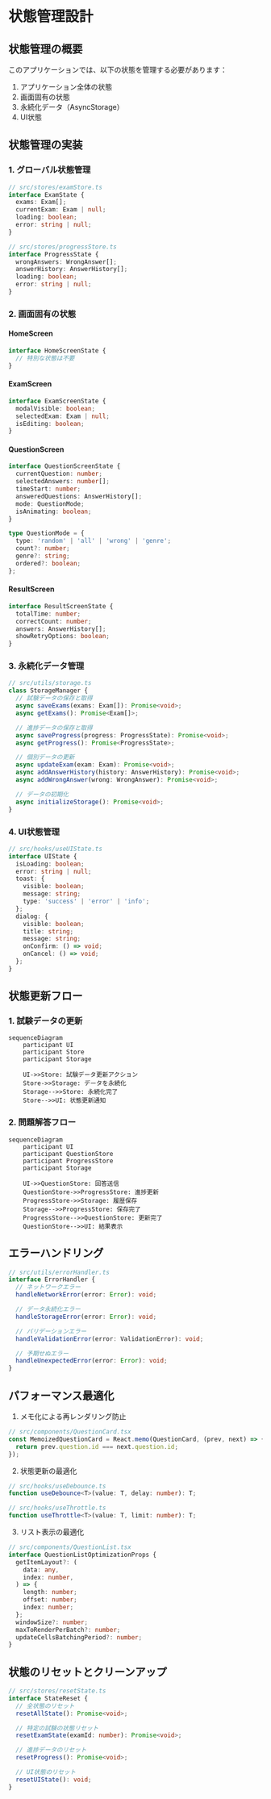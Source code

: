 # 状態管理設計

## 状態管理の概要

このアプリケーションでは、以下の状態を管理する必要があります：

1. アプリケーション全体の状態
2. 画面固有の状態
3. 永続化データ（AsyncStorage）
4. UI状態

## 状態管理の実装

### 1. グローバル状態管理

```typescript
// src/stores/examStore.ts
interface ExamState {
  exams: Exam[];
  currentExam: Exam | null;
  loading: boolean;
  error: string | null;
}

// src/stores/progressStore.ts
interface ProgressState {
  wrongAnswers: WrongAnswer[];
  answerHistory: AnswerHistory[];
  loading: boolean;
  error: string | null;
}
```

### 2. 画面固有の状態

#### HomeScreen

```typescript
interface HomeScreenState {
  // 特別な状態は不要
}
```

#### ExamScreen

```typescript
interface ExamScreenState {
  modalVisible: boolean;
  selectedExam: Exam | null;
  isEditing: boolean;
}
```

#### QuestionScreen

```typescript
interface QuestionScreenState {
  currentQuestion: number;
  selectedAnswers: number[];
  timeStart: number;
  answeredQuestions: AnswerHistory[];
  mode: QuestionMode;
  isAnimating: boolean;
}

type QuestionMode = {
  type: 'random' | 'all' | 'wrong' | 'genre';
  count?: number;
  genre?: string;
  ordered?: boolean;
};
```

#### ResultScreen

```typescript
interface ResultScreenState {
  totalTime: number;
  correctCount: number;
  answers: AnswerHistory[];
  showRetryOptions: boolean;
}
```

### 3. 永続化データ管理

```typescript
// src/utils/storage.ts
class StorageManager {
  // 試験データの保存と取得
  async saveExams(exams: Exam[]): Promise<void>;
  async getExams(): Promise<Exam[]>;

  // 進捗データの保存と取得
  async saveProgress(progress: ProgressState): Promise<void>;
  async getProgress(): Promise<ProgressState>;

  // 個別データの更新
  async updateExam(exam: Exam): Promise<void>;
  async addAnswerHistory(history: AnswerHistory): Promise<void>;
  async addWrongAnswer(wrong: WrongAnswer): Promise<void>;

  // データの初期化
  async initializeStorage(): Promise<void>;
}
```

### 4. UI状態管理

```typescript
// src/hooks/useUIState.ts
interface UIState {
  isLoading: boolean;
  error: string | null;
  toast: {
    visible: boolean;
    message: string;
    type: 'success' | 'error' | 'info';
  };
  dialog: {
    visible: boolean;
    title: string;
    message: string;
    onConfirm: () => void;
    onCancel: () => void;
  };
}
```

## 状態更新フロー

### 1. 試験データの更新

```mermaid
sequenceDiagram
    participant UI
    participant Store
    participant Storage

    UI->>Store: 試験データ更新アクション
    Store->>Storage: データを永続化
    Storage-->>Store: 永続化完了
    Store-->>UI: 状態更新通知
```

### 2. 問題解答フロー

```mermaid
sequenceDiagram
    participant UI
    participant QuestionStore
    participant ProgressStore
    participant Storage

    UI->>QuestionStore: 回答送信
    QuestionStore->>ProgressStore: 進捗更新
    ProgressStore->>Storage: 履歴保存
    Storage-->>ProgressStore: 保存完了
    ProgressStore-->>QuestionStore: 更新完了
    QuestionStore-->>UI: 結果表示
```

## エラーハンドリング

```typescript
// src/utils/errorHandler.ts
interface ErrorHandler {
  // ネットワークエラー
  handleNetworkError(error: Error): void;

  // データ永続化エラー
  handleStorageError(error: Error): void;

  // バリデーションエラー
  handleValidationError(error: ValidationError): void;

  // 予期せぬエラー
  handleUnexpectedError(error: Error): void;
}
```

## パフォーマンス最適化

1. メモ化による再レンダリング防止

```typescript
// src/components/QuestionCard.tsx
const MemoizedQuestionCard = React.memo(QuestionCard, (prev, next) => {
  return prev.question.id === next.question.id;
});
```

2. 状態更新の最適化

```typescript
// src/hooks/useDebounce.ts
function useDebounce<T>(value: T, delay: number): T;

// src/hooks/useThrottle.ts
function useThrottle<T>(value: T, limit: number): T;
```

3. リスト表示の最適化

```typescript
// src/components/QuestionList.tsx
interface QuestionListOptimizationProps {
  getItemLayout?: (
    data: any,
    index: number,
  ) => {
    length: number;
    offset: number;
    index: number;
  };
  windowSize?: number;
  maxToRenderPerBatch?: number;
  updateCellsBatchingPeriod?: number;
}
```

## 状態のリセットとクリーンアップ

```typescript
// src/stores/resetState.ts
interface StateReset {
  // 全状態のリセット
  resetAllState(): Promise<void>;

  // 特定の試験の状態リセット
  resetExamState(examId: number): Promise<void>;

  // 進捗データのリセット
  resetProgress(): Promise<void>;

  // UI状態のリセット
  resetUIState(): void;
}
```
